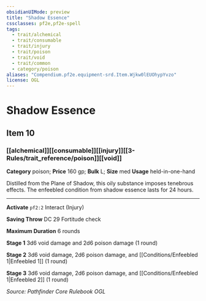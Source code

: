 ```yaml
---
obsidianUIMode: preview
title: "Shadow Essence"
cssclasses: pf2e,pf2e-spell
tags:
  - trait/alchemical
  - trait/consumable
  - trait/injury
  - trait/poison
  - trait/void
  - trait/common
  - category/poison
aliases: "Compendium.pf2e.equipment-srd.Item.Wjkw0lEUOhypYvzo"
license: OGL
---
```

# Shadow Essence
## Item 10
### [[alchemical]][[consumable]][[injury]][[3-Rules/trait_reference/poison]][[void]]

**Category** poison; 
**Price** 160 gp; 
**Bulk** L; **Size** med
**Usage** held-in-one-hand

Distilled from the Plane of Shadow, this oily substance imposes tenebrous effects. The enfeebled condition from shadow essence lasts for 24 hours.

* * *

**Activate** `pf2:2` Interact (Injury)

**Saving Throw** DC 29 Fortitude check

**Maximum Duration** 6 rounds

**Stage 1** 3d6 void damage and 2d6 poison damage (1 round)

**Stage 2** 3d6 void damage, 2d6 poison damage, and [[Conditions/Enfeebled 1|Enfeebled 1]] (1 round)

**Stage 3** 3d6 void damage, 2d6 poison damage, and [[Conditions/Enfeebled 1|Enfeebled 2]] (1 round)

*Source: Pathfinder Core Rulebook*
*OGL*